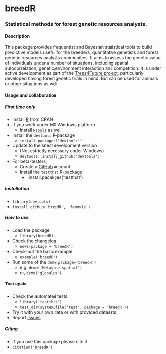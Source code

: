 breedR
======

### Statistical methods for forest genetic resources analysts.

#### Description
This package provides frequentist and Bayesian statistical tools to build predictive models useful for the breeders, quantitative genetists and forest genetic resources analysts communities. It aims to assess the genetic value of individuals under a number of situations, including spatial autocorrelation, genetic/environment interaction and competition. It is under active development as part of the [Trees4Future project](http://www.trees4future.eu/ "T4F"), particularly developed having forest genetic trials in mind. But can be used for animals or other situations as well.

#### Usage and collaboration

##### First time only
- Install [R](http://cran.r-project.org/ "CRAN") from CRAN
- If you work under MS Windows platform
  - Install [`RTools`](http://cran.r-project.org/bin/windows/Rtools/) as well
- Install the `devtools` R-package
  - `install.packages('devtools')`
- Update to the latest development version
  - (Not estrictly necessary under Windows)
  - `devtools::install_github('devtools')`
- For beta-testers;
  - Create a [GitHub](https://github.com/join) account
  - Install the `testthat` R-package
    - `install.pacakges('testthat')

##### Installation
  - `library(devtools)`
  - `install_github('breedR', 'famuvie')`

##### How to use
- Load the package
  - `library(breedR)`
- Check the changelog
  - `news(package = 'breedR')`
- Check-out the basic example
  - `example('breedR')`
- Run some of the `demo(package='breedR')`
  - e.g. `demo('Metagene-spatial')`
  - or,  `demo('globulus')`

##### Test cycle
- Check the automated tests
  - `library('testthat')`
  - `test_dir(system.file('test', package = 'breedR'))`
- Try it with your own data or with provided datasets
- Report [issues](https://github.com/famuvie/breedR/issues "Issues page")

##### Citing
- If you use this package please cite it
- `citation('breedR')`